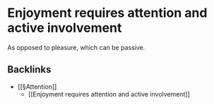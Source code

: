 # Enjoyment requires attention and active involvement
As opposed to pleasure, which can be passive.

## Backlinks
* [[§Attention]]
	* [[Enjoyment requires attention and active involvement]]

<!-- #p1 -->

<!-- {BearID:2CFA6865-C6DF-4913-9047-4B1CE56346DE-7172-00006A59719BCC67} -->
